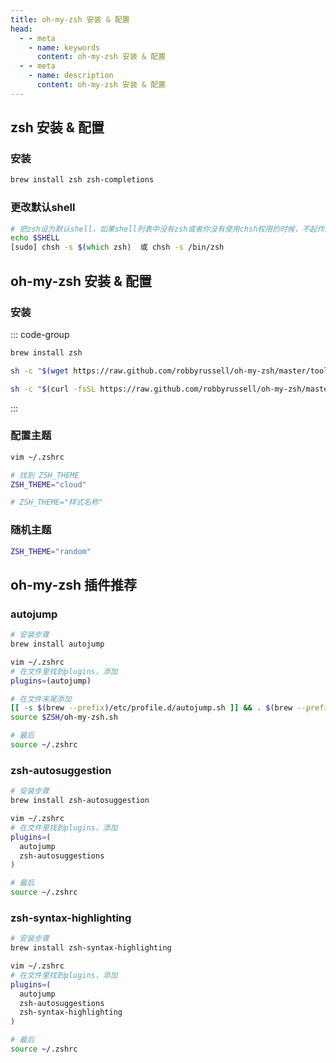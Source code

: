 ```yaml
---
title: oh-my-zsh 安装 & 配置
head:
  - - meta
    - name: keywords
      content: oh-my-zsh 安装 & 配置
  - - meta
    - name: description
      content: oh-my-zsh 安装 & 配置
---
```


## zsh 安装 & 配置

### 安装

```zsh
brew install zsh zsh-completions
```

### 更改默认shell

```zsh
# 把zsh设为默认shell，如果shell列表中没有zsh或者你没有使用chsh权限的时候，不起作用
echo $SHELL
[sudo] chsh -s $(which zsh)  或 chsh -s /bin/zsh
```

## oh-my-zsh 安装 & 配置

### 安装

::: code-group

```zsh [Homebrew]
brew install zsh
```

```zsh [wget]
sh -c "$(wget https://raw.github.com/robbyrussell/oh-my-zsh/master/tools/install.sh -O -)"
```

```zsh [curl]
sh -c "$(curl -fsSL https://raw.github.com/robbyrussell/oh-my-zsh/master/tools/install.sh)"
```

:::

### 配置主题

```zsh
vim ~/.zshrc

# 找到 ZSH_THEME
ZSH_THEME="cloud"

# ZSH_THEME="样式名称"
```

### 随机主题

```zsh
ZSH_THEME="random"
```

## oh-my-zsh 插件推荐

### autojump

```zsh
# 安装步骤
brew install autojump

vim ~/.zshrc
# 在文件里找到plugins，添加
plugins=(autojump)

# 在文件末尾添加
[[ -s $(brew --prefix)/etc/profile.d/autojump.sh ]] && . $(brew --prefix)/etc/profile.d/autojump.sh
source $ZSH/oh-my-zsh.sh

# 最后
source ~/.zshrc
```

### zsh-autosuggestion

```zsh
# 安装步骤
brew install zsh-autosuggestion

vim ~/.zshrc
# 在文件里找到plugins，添加
plugins=(
  autojump
  zsh-autosuggestions
)

# 最后
source ~/.zshrc
```

### zsh-syntax-highlighting

```zsh
# 安装步骤
brew install zsh-syntax-highlighting

vim ~/.zshrc
# 在文件里找到plugins，添加
plugins=(
  autojump
  zsh-autosuggestions
  zsh-syntax-highlighting
)

# 最后
source ~/.zshrc
```
